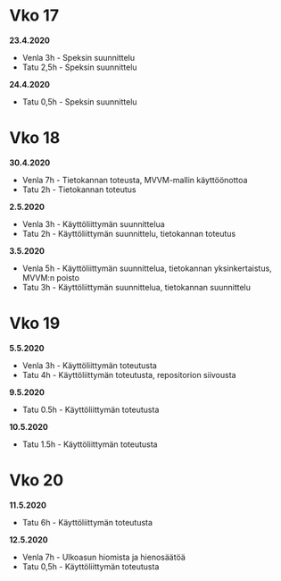 # Vko 17

**23.4.2020**

* Venla 3h - Speksin suunnittelu  
* Tatu 2,5h - Speksin suunnittelu

**24.4.2020**

* Tatu 0,5h - Speksin suunnittelu

# Vko 18

**30.4.2020**

* Venla 7h - Tietokannan toteusta, MVVM-mallin käyttöönottoa  
* Tatu 2h - Tietokannan toteutus

**2.5.2020**

* Venla 3h - Käyttöliittymän suunnittelua
* Tatu 2h - Käyttöliittymän suunnittelu, tietokannan toteutus

**3.5.2020**

* Venla 5h - Käyttöliittymän suunnittelua, tietokannan yksinkertaistus, MVVM:n poisto
* Tatu 3h - Käyttöliittymän suunnittelua, tietokannan suunnittelu

# Vko 19

**5.5.2020**
* Venla 3h - Käyttöliittymän toteutusta
* Tatu 4h - Käyttöliittymän toteutusta, repositorion siivousta

**9.5.2020**
* Tatu 0.5h - Käyttöliittymän toteutusta
 
**10.5.2020**
* Tatu 1.5h - Käyttöliittymän toteutusta

# Vko 20

**11.5.2020**  
* Tatu 6h - Käyttöliittymän toteutusta 

**12.5.2020**  
* Venla 7h - Ulkoasun hiomista ja hienosäätöä
* Tatu 0,5h - Käyttöliittymän toteutusta